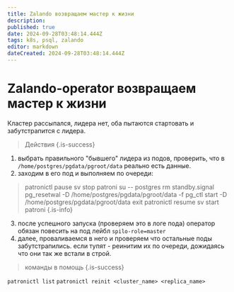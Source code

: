 ```yaml
---
title: Zalando возвращаем мастер к жизни
description: 
published: true
date: 2024-09-28T03:48:14.444Z
tags: k8s, psql, zalando
editor: markdown
dateCreated: 2024-09-28T03:48:14.444Z
---
```


# Zalando-operator возвращаем мастер к жизни

Кластер рассыпался, лидера нет, оба пытаются стартовать и забутстрапится с лидера.

> Действия
{.is-success}


1. выбрать правильного "бывшего" лидера из подов, проверить, что в `/home/postgres/pgdata/pgroot/data` реально есть данные.
2. заходим в его под и выполняем по очереди:

> patronictl pause
> sv stop patroni
> su -- postgres
> rm standby.signal
> pg_resetwal -D /home/postgres/pgdata/pgroot/data -f
> pg_ctl start -D /home/postgres/pgdata/pgroot/data
> exit
> patronictl resume
> sv start patroni
{.is-info}


 
3. после успешного запуска (проверяем это в логе пода) оператор обязан повесить на под лейбл `spilo-role=master`
4. далее, проваливаемся в него и проверяем что остальные поды забутстрапились. если тупят - реинитим их по очереди, дожидаясь что они так же встали в строй.

> команды в помощь
{.is-success}


`patronictl list`
`patronictl reinit <cluster_name> <replica_name>`

